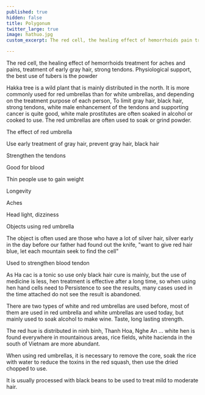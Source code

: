 ```yaml
---
published: true
hidden: false
title: Polygonum
twitter_large: true
image: hathuo.jpg
custom_excerpt: The red cell, the healing effect of hemorrhoids pain treatment, treatment of gray hair early.

---
```


The red cell, the healing effect of hemorrhoids treatment for aches and pains, treatment of early gray hair, strong tendons. Physiological support, the best use of tubers is the powder

Hakka tree is a wild plant that is mainly distributed in the north. It is more commonly used for red umbrellas than for white umbrellas, and depending on the treatment purpose of each person, To limit gray hair, black hair, strong tendons, white male enhancement of the tendons and supporting cancer is quite good, white male prostitutes are often soaked in alcohol or cooked to use. The red umbrellas are often used to soak or grind powder.

The effect of red umbrella

Use early treatment of gray hair, prevent gray hair, black hair

Strengthen the tendons

Good for blood

Thin people use to gain weight

Longevity

Aches

Head light, dizziness

Objects using red umbrella

The object is often used are those who have a lot of silver hair, silver early in the day before our father had found out the knife, "want to give red hair blue, let each mountain seek to find the cell"

Used to strengthen blood tendon

As Ha cac is a tonic so use only black hair cure is mainly, but the use of medicine is less, hen treatment is effective after a long time, so when using hen hand cells need to Persistence to see the results, many cases used in the time attached do not see the result is abandoned.

There are two types of white and red umbrellas are used before, most of them are used in red umbrella and white umbrellas are used today, but mainly used to soak alcohol to make wine. Taste, long lasting strength.

The red hue is distributed in ninh binh, Thanh Hoa, Nghe An ... white hen is found everywhere in mountainous areas, rice fields, white hacienda in the south of Vietnam are more abundant.

When using red umbrellas, it is necessary to remove the core, soak the rice with water to reduce the toxins in the red squash, then use the dried chopped to use.

It is usually processed with black beans to be used to treat mild to moderate hair.